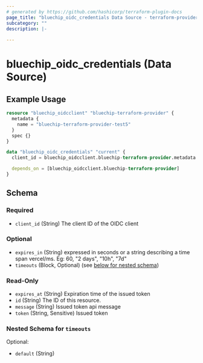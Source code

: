```yaml
---
# generated by https://github.com/hashicorp/terraform-plugin-docs
page_title: "bluechip_oidc_credentials Data Source - terraform-provider-bluechip"
subcategory: ""
description: |-
  
---
```


# bluechip_oidc_credentials (Data Source)



## Example Usage

```terraform
resource "bluechip_oidcclient" "bluechip-terraform-provider" {
  metadata {
    name = "bluechip-terraform-provider-test5"
  }
  spec {}
}

data "bluechip_oidc_credentials" "current" {
  client_id = bluechip_oidcclient.bluechip-terraform-provider.metadata.0.name

  depends_on = [bluechip_oidcclient.bluechip-terraform-provider]
}
```

<!-- schema generated by tfplugindocs -->
## Schema

### Required

- `client_id` (String) The client ID of the OIDC client

### Optional

- `expires_in` (String) expressed in seconds or a string describing a time span vercel/ms. Eg: 60, "2 days", "10h", "7d"
- `timeouts` (Block, Optional) (see [below for nested schema](#nestedblock--timeouts))

### Read-Only

- `expires_at` (String) Expiration time of the issued token
- `id` (String) The ID of this resource.
- `message` (String) Issued token api message
- `token` (String, Sensitive) Issued token

<a id="nestedblock--timeouts"></a>
### Nested Schema for `timeouts`

Optional:

- `default` (String)
